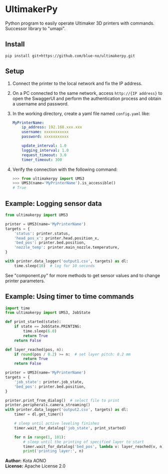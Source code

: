 # UltimakerPy
Python program to easily operate Ultimaker 3D printers with commands. Successor library to "umapi".

## Install
```
pip install git+https://github.com/blue-no/ultimakerpy.git
```

## Setup
1. Connect the printer to the local network and fix the IP address.
2. On a PC connected to the same network, access `http://{IP address}` to open the SwaggerUI and perform the authentication process and obtain a username and password.
3. In the working directory, create a yaml file named `config.yaml` like:

    ```YAML
    MyPrinterName:
        ip_address: 192.168.xxx.xxx
        username: xxxxxxxxxxx
        password: xxxxxxxxxxx

        update_interval: 1.0
        logging_interval: 1.0
        request_timeout: 3.0
        timer_timeout: 300
    ```

4. Verify the connection with the following command:

    ```Python console
    >>> from ultimakerpy import UMS3
    >>> UMS3(name='MyPrinterName').is_accessible()
    # True
    ```

## Example: Logging sensor data

```Python
from ultimakerpy import UMS3

printer = UMS3(name='MyPrinterName')
targets = {
    'status': printer.status,
    'head_pos_x': printer.head.position_x,
    'bed_pos': printer.bed.position,
    'nozzle_temp': printer.main_nozzle.temperature,
}

with printer.data_logger('output1.csv', targets) as dl:
    time.sleep(10)  # log for 10 seconds
```

See "component.py" for more methods to get sensor values and to change printer parameters.

## Example: Using timer to time commands

```python
import time
from ultimakerpy import UMS3, JobState

def print_started(state):
    if state == JobState.PRINTING:
        time.sleep(6.0)
        return True
    return False

def layer_reached(pos, n):
    if round(pos / 0.2) >= n:  # set layer pitch: 0.2 mm
        return True
    return False

printer = UMS3(name='MyPrinterName')
targets = {
    'job_state': printer.job_state,
    'bed_pos': printer.bed.position,
}

printer.print_from_dialog()  # select file to print
printer.peripherals.camera_streaming()
with printer.data_logger('output2.csv', targets) as dl:
    timer = dl.get_timer()

    # sleep until active leveling finishes
    timer.wait_for_datalog('job_state', print_started)

    for n in range(1, 101):
        # sleep until the printing of specified layer to start
        timer.wait_for_datalog('bed_pos', lambda v: layer_reached(v, n))
        print('printing layer:', n)
```


**Author:** Kota AONO  
**License:** Apache License 2.0
